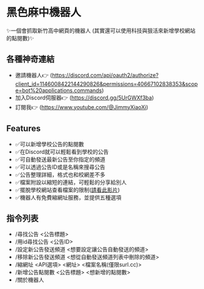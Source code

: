 # 黑色麻中機器人
✨一個會抓取新竹高中網頁的機器人 (其實還可以使用科技與狠活來新增學校網站的點閱數)✨
## 各種神奇連結
- 邀請機器人👉 (https://discord.com/api/oauth2/authorize?client_id=1146008422144290826&permissions=40667102838353&scope=bot%20applications.commands)
- 加入Discord伺服器👉 (https://discord.gg/5UrGWXf3ba)
- 訂閱我👉 (https://www.youtube.com/@JimmyXiaoXi)
## Features
- ✅可以新增學校公告的點閱數
- ✅在Discord就可以輕鬆看到學校的公告
- ✅可自動發送最新公告至你指定的頻道
- ✅可以透過公告ID或是名稱來搜尋公告
- ✅公告整理詳細，格式也和校網差不多
- ✅檔案附設以縮短的連結，可輕鬆的分享給別人
- ✅擺脫學校網站查看檔案的限制([請看此影片](https://www.google.com/))
- ✅機器人有免費縮網址服務，並提供五種選項
## 指令列表
- /尋找公告 <公告標題>
- /用id尋找公告 <公告ID>
- /設定新公告發送頻道 <想要設定讓公告自動發送的頻道>
- /移除新公告發送頻道 <想從自動發送頻道列表中刪除的頻道>
- /縮網址 <API選項> <網址> <檔案名稱(僅限surl.cc)>
- /新增公告點閱數 <公告標題> <想新增的點閱數>
- /關於機器人